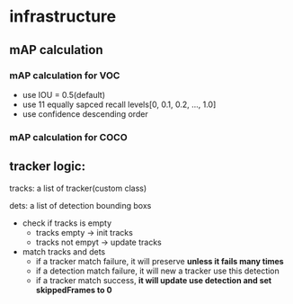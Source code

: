 # infrastructure

## mAP calculation
### mAP calculation for VOC 
* use IOU = 0.5(default)
* use 11 equally sapced recall levels[0, 0.1, 0.2, ..., 1.0]
* use confidence descending order

### mAP calculation for COCO

## tracker logic:
tracks: a list of tracker(custom class)

dets: a list of detection bounding boxs
* check if tracks is empty
  * tracks empty -> init tracks
  * tracks not empyt -> update tracks
* match tracks and dets
  * if a tracker match failure, it will preserve **unless it fails many times**
  * if a detection match failure, it will new a tracker use this detection
  * if a tracker match success, **it will update use detection and set skippedFrames to 0**
